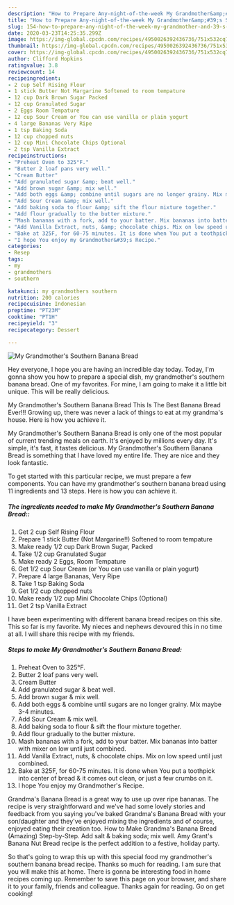```yaml
---
description: "How to Prepare Any-night-of-the-week My Grandmother&amp;#39;s Southern Banana Bread"
title: "How to Prepare Any-night-of-the-week My Grandmother&amp;#39;s Southern Banana Bread"
slug: 154-how-to-prepare-any-night-of-the-week-my-grandmother-and-39-s-southern-banana-bread
date: 2020-03-23T14:25:35.299Z
image: https://img-global.cpcdn.com/recipes/4950026392436736/751x532cq70/my-grandmothers-southern-banana-bread-recipe-main-photo.jpg
thumbnail: https://img-global.cpcdn.com/recipes/4950026392436736/751x532cq70/my-grandmothers-southern-banana-bread-recipe-main-photo.jpg
cover: https://img-global.cpcdn.com/recipes/4950026392436736/751x532cq70/my-grandmothers-southern-banana-bread-recipe-main-photo.jpg
author: Clifford Hopkins
ratingvalue: 3.8
reviewcount: 14
recipeingredient:
- 2 cup Self Rising Flour
- 1 stick Butter Not Margarine Softened to room tempature
- 12 cup Dark Brown Sugar Packed
- 12 cup Granulated Sugar
- 2 Eggs Room Tempature
- 12 cup Sour Cream or You can use vanilla or plain yogurt
- 4 large Bananas Very Ripe
- 1 tsp Baking Soda
- 12 cup chopped nuts
- 12 cup Mini Chocolate Chips Optional
- 2 tsp Vanilla Extract
recipeinstructions:
- "Preheat Oven to 325°F."
- "Butter 2 loaf pans very well."
- "Cream Butter"
- "Add granulated sugar &amp; beat well."
- "Add brown sugar &amp; mix well."
- "Add both eggs &amp; combine until sugars are no longer grainy. Mix maybe 3-4 minutes."
- "Add Sour Cream &amp; mix well."
- "Add baking soda to flour &amp; sift the flour mixture together."
- "Add flour gradually to the butter mixture."
- "Mash bananas with a fork, add to your batter. Mix bananas into batter with mixer on low until just combined."
- "Add Vanilla Extract, nuts, &amp; chocolate chips. Mix on low speed until just combined."
- "Bake at 325F, for 60-75 minutes. It is done when You put a toothpick into center of bread &amp; it comes out clean, or just a few crumbs on it."
- "I hope You enjoy my Grandmother&#39;s Recipe."
categories:
- Resep
tags:
- my
- grandmothers
- southern

katakunci: my grandmothers southern
nutrition: 200 calories
recipecuisine: Indonesian
preptime: "PT23M"
cooktime: "PT1H"
recipeyield: "3"
recipecategory: Dessert

---
```



![My Grandmother&#39;s Southern Banana Bread](https://img-global.cpcdn.com/recipes/4950026392436736/751x532cq70/my-grandmothers-southern-banana-bread-recipe-main-photo.jpg)

Hey everyone, I hope you are having an incredible day today. Today, I'm gonna show you how to prepare a special dish, my grandmother&#39;s southern banana bread. One of my favorites. For mine, I am going to make it a little bit unique. This will be really delicious.

My Grandmother&#39;s Southern Banana Bread This Is The Best Banana Bread Ever!!! Growing up, there was never a lack of things to eat at my grandma&#39;s house. Here is how you achieve it.

My Grandmother&#39;s Southern Banana Bread is only one of the most popular of current trending meals on earth. It's enjoyed by millions every day. It's simple, it's fast, it tastes delicious. My Grandmother&#39;s Southern Banana Bread is something that I have loved my entire life. They are nice and they look fantastic.


To get started with this particular recipe, we must prepare a few components. You can have my grandmother&#39;s southern banana bread using 11 ingredients and 13 steps. Here is how you can achieve it.

##### The ingredients needed to make My Grandmother&#39;s Southern Banana Bread::

1. Get 2 cup Self Rising Flour
1. Prepare 1 stick Butter (Not Margarine!!) Softened to room tempature
1. Make ready 1/2 cup Dark Brown Sugar, Packed
1. Take 1/2 cup Granulated Sugar
1. Make ready 2 Eggs, Room Tempature
1. Get 1/2 cup Sour Cream (or You can use vanilla or plain yogurt)
1. Prepare 4 large Bananas, Very Ripe
1. Take 1 tsp Baking Soda
1. Get 1/2 cup chopped nuts
1. Make ready 1/2 cup Mini Chocolate Chips (Optional)
1. Get 2 tsp Vanilla Extract


I have been experimenting with different banana bread recipes on this site. This so far is my favorite. My nieces and nephews devoured this in no time at all. I will share this recipe with my friends. 

##### Steps to make My Grandmother&#39;s Southern Banana Bread:

1. Preheat Oven to 325°F.
1. Butter 2 loaf pans very well.
1. Cream Butter
1. Add granulated sugar &amp; beat well.
1. Add brown sugar &amp; mix well.
1. Add both eggs &amp; combine until sugars are no longer grainy. Mix maybe 3-4 minutes.
1. Add Sour Cream &amp; mix well.
1. Add baking soda to flour &amp; sift the flour mixture together.
1. Add flour gradually to the butter mixture.
1. Mash bananas with a fork, add to your batter. Mix bananas into batter with mixer on low until just combined.
1. Add Vanilla Extract, nuts, &amp; chocolate chips. Mix on low speed until just combined.
1. Bake at 325F, for 60-75 minutes. It is done when You put a toothpick into center of bread &amp; it comes out clean, or just a few crumbs on it.
1. I hope You enjoy my Grandmother&#39;s Recipe.


Grandma&#39;s Banana Bread is a great way to use up over ripe bananas. The recipe is very straightforward and we&#39;ve had some lovely stories and feedback from you saying you&#39;ve baked Grandma&#39;s Banana Bread with your son/daughter and they&#39;ve enjoyed mixing the ingredients and of course, enjoyed eating their creation too. How to Make Grandma&#39;s Banana Bread (Amazing) Step-by-Step. Add salt &amp; baking soda; mix well. Amy Grant&#39;s Banana Nut Bread recipe is the perfect addition to a festive, holiday party. 

So that's going to wrap this up with this special food my grandmother&#39;s southern banana bread recipe. Thanks so much for reading. I am sure that you will make this at home. There is gonna be interesting food in home recipes coming up. Remember to save this page on your browser, and share it to your family, friends and colleague. Thanks again for reading. Go on get cooking!
